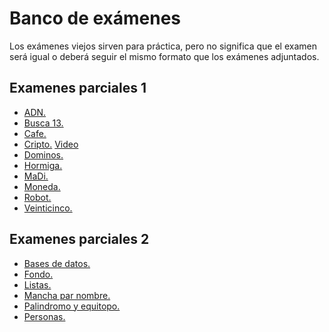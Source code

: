 # Banco de exámenes

<div class="alert alert-danger" role="alert">
  <i class="fa fa fa-exclamation-triangle fa-inverse fa-lg"></i> Los exámenes viejos sirven para práctica, pero no significa que el examen será igual o deberá seguir el mismo formato que los exámenes adjuntados.
</div>

## Examenes parciales 1

- [ADN.](https://github.com/sivanahamer/programacion-1/blob/main/00-Examenes/parciales1/examen1-ADN.pdf)
- [Busca 13.](https://github.com/sivanahamer/programacion-1/blob/main/00-Examenes/parciales1/examen1-Busca%2013.pdf)
- [Cafe.](https://github.com/sivanahamer/programacion-1/blob/main/00-Examenes/parciales1/examen1-Cafe.pdf)
- [Cripto.](https://github.com/sivanahamer/programacion-1/blob/main/00-Examenes/parciales1/examen1-Cripto.pdf) [Video](https://youtu.be/q3QgNVqJdsA)
- [Dominos.](https://github.com/sivanahamer/programacion-1/blob/main/00-Examenes/parciales1/examen1-Dominos.pdf)
- [Hormiga.](https://github.com/sivanahamer/programacion-1/blob/main/00-Examenes/parciales1/examen1-Hormiga.pdf)
- [MaDi.](https://github.com/sivanahamer/programacion-1/blob/main/00-Examenes/parciales1/examen1-MaDi.pdf)
- [Moneda.](https://github.com/sivanahamer/programacion-1/blob/main/00-Examenes/parciales1/examen1-Moneda.pdf)
- [Robot.](https://github.com/sivanahamer/programacion-1/blob/main/00-Examenes/parciales1/examen1-Robot.pdf)
- [Veinticinco.](https://github.com/sivanahamer/programacion-1/blob/main/00-Examenes/parciales1/examen1-Veinticinco.pdf)

## Examenes parciales 2

- [Bases de datos.](https://github.com/sivanahamer/programacion-1/blob/main/00-Examenes/parciales2/examen2-BasesDatos.pdf)
- [Fondo.](https://github.com/sivanahamer/programacion-1/blob/main/00-Examenes/parciales2/examen2-Fondo.pdf)
- [Listas.](https://github.com/sivanahamer/programacion-1/blob/main/00-Examenes/parciales2/examen2-Listas.pdf)
- [Mancha par nombre.](https://github.com/sivanahamer/programacion-1/blob/main/00-Examenes/parciales2/examen2-Mancha%20par%20%20nombre.pdf)
- [Palindromo y equitopo.](https://github.com/sivanahamer/programacion-1/blob/main/00-Examenes/parciales2/examen2-Palindromo%20y%20equitopo.pdf)
- [Personas.](https://github.com/sivanahamer/programacion-1/blob/main/00-Examenes/parciales2/examen2-Personas.pdf)
